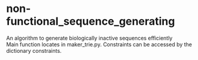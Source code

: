 # non-functional_sequence_generating
An algorithm to generate biologically inactive sequences efficiently<br/>
Main function locates in maker_trie.py. Constraints can be accessed by the dictionary constraints.
